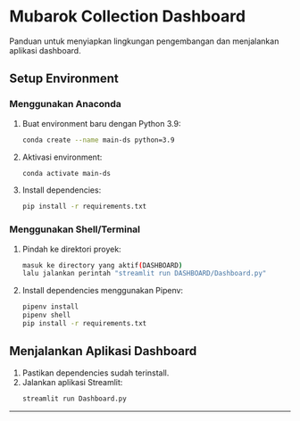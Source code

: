 
# Mubarok Collection Dashboard 

Panduan untuk menyiapkan lingkungan pengembangan dan menjalankan aplikasi dashboard.

## Setup Environment

### Menggunakan Anaconda
1. Buat environment baru dengan Python 3.9:
   ```bash
   conda create --name main-ds python=3.9
   ```
2. Aktivasi environment:
   ```bash
   conda activate main-ds
   ```
3. Install dependencies:
   ```bash
   pip install -r requirements.txt
   ```

### Menggunakan Shell/Terminal
1. Pindah ke direktori proyek:
   ```bash
   masuk ke directory yang aktif(DASHBOARD)
   lalu jalankan perintah "streamlit run DASHBOARD/Dashboard.py"
   ```
2. Install dependencies menggunakan Pipenv:
   ```bash
   pipenv install
   pipenv shell
   pip install -r requirements.txt
   ```

## Menjalankan Aplikasi Dashboard
1. Pastikan dependencies sudah terinstall.
2. Jalankan aplikasi Streamlit:
   ```bash
   streamlit run Dashboard.py
   ```

---
